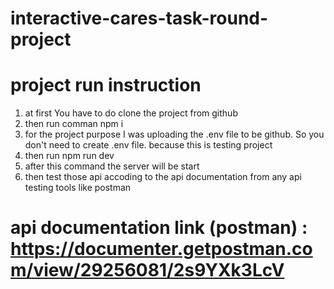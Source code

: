 # interactive-cares-task-round-project

# project run instruction
1. at first You have to do clone the project from github
2. then run comman npm i
3. for the project purpose I was uploading the .env file to be github. So you don't need to create .env file. because this is testing project
4. then run npm run dev
5. after this command the server will be start
6. then test those api accoding to the api documentation from any api testing tools like postman

# api documentation link (postman) : https://documenter.getpostman.com/view/29256081/2s9YXk3LcV
   

